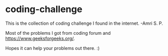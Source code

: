 # coding-challenge
This is the collection of coding challenge I found in the internet. -Amri S. P.

Most of the problems I got from coding forum and https://www.geeksforgeeks.org/.

Hopes it can help your problems out there. :)
